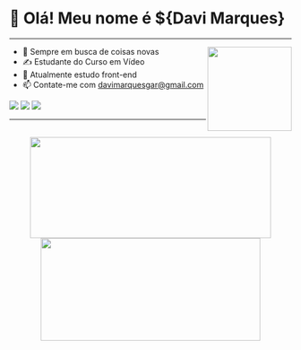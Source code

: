 # 🌌 Olá! Meu nome é ${Davi Marques}

<hr><img align="right" width="150" src="https://media.giphy.com/media/LmNwrBhejkK9EFP504/giphy.gif">

- 🔭 Sempre em busca de coisas novas
- ✍ Estudante do Curso em Vídeo
- 🧠 Atualmente estudo front-end
- 📫 Contate-me com davimarquesgar@gmail.com

<div style="display: inline_block">
  <img src="https://img.shields.io/badge/JavaScript-F7DF1E?style=for-the-badge&logo=javascript&logoColor=black">
  <img src="https://img.shields.io/badge/HTML5-E34F26?style=for-the-badge&logo=html5&logoColor=white">
  <img src="https://img.shields.io/badge/CSS3-1572B6?style=for-the-badge&logo=css3&logoColor=white">
<div/>

<hr>
<br>

<div align="center">
  <a href="https://github.com/davi-marques">
  <img height="180em" width="430em" src="https://github-readme-stats.vercel.app/api?username=davi-marques&show_icons=true&theme=highcontrast&include_all_commits=true&count_private=true&hide_border=true&line_height=23&locale=pt-br">
  <img height="183em" width="392em" src="https://github-readme-stats.vercel.app/api/top-langs/?username=davi-marques&layout=compact&langs_count=7&theme=highcontrast&title_color=blue&hide_border=true&locale=pt-br">
</div>
